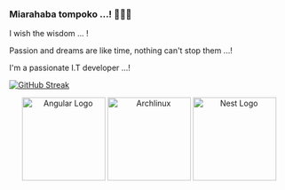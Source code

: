 ### Miarahaba tompoko ...! 🙏🙏🙏
  I wish the wisdom ... !
  
  Passion and dreams are like time, nothing can't stop them ...!
  
  I'm a passionate I.T developer ...!
  
  [![GitHub Streak](http://github-readme-streak-stats.herokuapp.com?user=lahatra3&theme=hacker&hide_border=true)](https://git.io/streak-stats)
  
  <p align="center">
    <a href="https://angular.io/" target="blank"><img src="https://angular.io/assets/images/logos/angular/angular.svg" 
       width="150" alt="Angular Logo" /></a>
    <a href="https://archlinux.org/" target="blank"><img src="https://upload.wikimedia.org/wikipedia/commons/a/a5/Archlinux-icon-crystal-64.svg" 
       width="150" alt="Archlinux" /></a>
    <a href="https://nestjs.com/" target="blank"><img src="https://d33wubrfki0l68.cloudfront.net/e937e774cbbe23635999615ad5d7732decad182a/26072/logo-small.ede75a6b.svg" width="150" alt="Nest Logo" /></a>
  </p>
<!--
**lahatra3/lahatra3** is a ✨ _special_ ✨ repository because its `README.md` (this file) appears on your GitHub profile.

Here are some ideas to get you started:

- 🔭 I’m currently working on ...
- 🌱 I’m currently learning ...
- 👯 I’m looking to collaborate on ...
- 🤔 I’m looking for help with ...
- 💬 Ask me about ...
- 📫 How to reach me: ...
- 😄 Pronouns: ...
- ⚡ Fun fact: ...
-->

